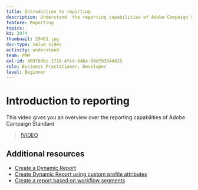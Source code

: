 ```yaml
---
title: Introduction to reporting
description: Understand  the reporting capabilities of Adobe Campaign Standard
feature: Reporting
topics: 
kt: 3974
thumbnail: 29461.jpg
doc-type: value video
activity: understand
team: PMM
exl-id: 46978dbc-1716-4fc4-946e-56d703944d25
role: Business Practitioner, Developer
level: Beginner
---
```

# Introduction to reporting

This video gives you an overview over the reporting capabilities of Adobe Campaign Standard

>[!VIDEO](https://video.tv.adobe.com/v/29461?quality=12)

## Additional resources

* [Create a Dynamic Report](/help/reporting/creating-a-dynamic-report.md)
* [Create Dynamic Report using custom profile attributes](/help/reporting/custom-profile-attributes-dynamic-reports.md)
* [Create a report based on workflow segments](/help/reporting/report-on-workflow-segments.md)
